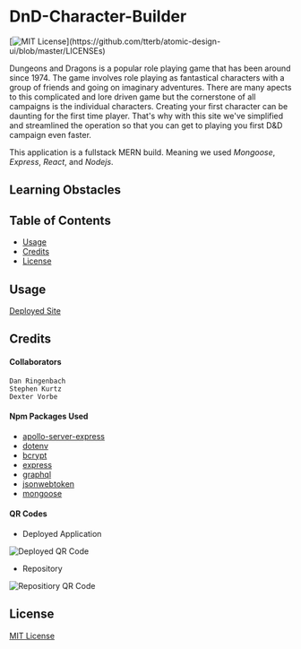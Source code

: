 # DnD-Character-Builder 

[![MIT License](https://img.shields.io/apm/l/atomic-design-ui.svg?)](https://github.com/tterb/atomic-design-ui/blob/master/LICENSEs)

Dungeons and Dragons is a popular role playing game that has been around since 1974. The game involves role playing as fantastical characters with a group of friends and going on imaginary adventures. There are many apects to this complicated and lore driven game but the cornerstone of all campaigns is the individual characters. Creating your first character can be daunting for the first time player. That's why with this site we've simplified and streamlined the operation so that you can get to playing you first D&D campaign even faster. 

This application is a fullstack MERN build. Meaning we used *Mongoose*, *Express*, *React*, and *Nodejs*.  



## Learning Obstacles




## Table of Contents

- [Usage](#usage)
- [Credits](#credits)
- [License](#license)


## Usage
[Deployed Site]()

## Credits
#### Collaborators
    Dan Ringenbach 
    Stephen Kurtz
    Dexter Vorbe

#### Npm Packages Used

- [apollo-server-express](https://www.npmjs.com/package/apollo-server-express)
- [dotenv](https://www.npmjs.com/package/dotenv)
- [bcrypt](https://www.npmjs.com/package/bcrypt)
- [express](https://www.npmjs.com/package/express)
- [graphql](https://www.npmjs.com/package/graphql)
- [jsonwebtoken](https://www.npmjs.com/package/jsonwebtoken)
- [mongoose](https://www.npmjs.com/package/mongoose)

#### QR Codes
-  Deployed Application

![Deployed QR Code](qr/deployedqr.png)

- Repository

![Repositiory QR Code](qr/repositoryqr.png)


## License

[MIT License](license.txt)